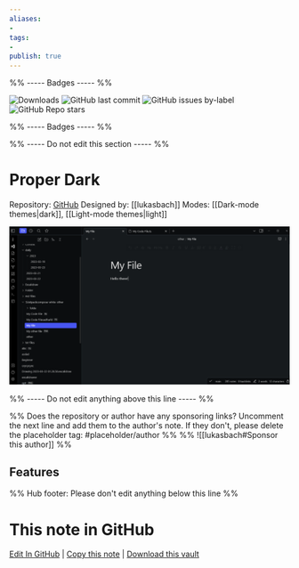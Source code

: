 ```yaml
---
aliases:
- 
tags: 
- 
publish: true
---
```


%% ----- Badges ----- %%

![Downloads](https://img.shields.io/badge/downloads-12013-573E7A?style=for-the-badge&logo=)
![GitHub last commit](https://img.shields.io/github/last-commit/lukasbach/obsidian-proper-dark?color=573E7A&label=last%20update&logo=github&style=for-the-badge)
![GitHub issues by-label](https://img.shields.io/github/issues/lukasbach/obsidian-proper-dark/help%20wanted?color=573E7A&logo=github&style=for-the-badge) 
![GitHub Repo stars](https://img.shields.io/github/stars/lukasbach/obsidian-proper-dark?color=573E7A&logo=github&style=for-the-badge)

%% ----- Badges ----- %%

%% ----- Do not edit this section ----- %%

# Proper Dark

Repository: [GitHub](https://github.com/lukasbach/obsidian-proper-dark)
Designed by: [[lukasbach]]
Modes: [[Dark-mode themes|dark]], [[Light-mode themes|light]]



![screenshot](https://github.com/lukasbach/obsidian-proper-dark/raw/HEAD/thumb.png)

%% ----- Do not edit anything above this line ----- %% 

%% Does the repository or author have any sponsoring links? Uncomment the next line and add them to the author's note. If they don't, please delete the placeholder tag: #placeholder/author %%
%% ![[lukasbach#Sponsor this author]] %%


## Features



%% Hub footer: Please don't edit anything below this line %%

# This note in GitHub

<span class="git-footer">[Edit In GitHub](https://github.dev/obsidian-community/obsidian-hub/blob/main/02%20-%20Community%20Expansions/02.05%20All%20Community%20Expansions/Themes/Proper%20Dark.md "git-hub-edit-note") | [Copy this note](https://raw.githubusercontent.com/obsidian-community/obsidian-hub/main/02%20-%20Community%20Expansions/02.05%20All%20Community%20Expansions/Themes/Proper%20Dark.md "git-hub-copy-note") | [Download this vault](https://github.com/obsidian-community/obsidian-hub/archive/refs/heads/main.zip "git-hub-download-vault") </span>
